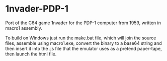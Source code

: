 # 1nvader-PDP-1
Port of the C64 game 1nvader for the PDP-1 computer from 1959, written in macro1 assembly.


To build on Windows just run the make.bat file, which will join the source files, assemble using macro1.exe, convert the binary to a base64 string and then insert it into the .js file that the emulator uses as a pretend paper-tape, then launch the html file.
